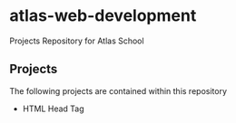 
# atlas-web-development

Projects Repository for Atlas School

## Projects
The following projects are contained within this repository
- HTML Head Tag

